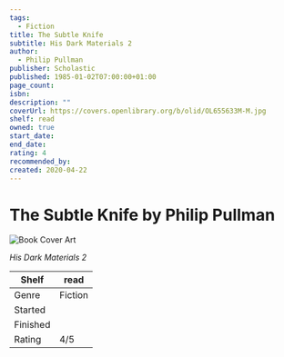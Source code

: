 ```yaml
---
tags:
  - Fiction
title: The Subtle Knife
subtitle: His Dark Materials 2
author:
  - Philip Pullman
publisher: Scholastic
published: 1985-01-02T07:00:00+01:00
page_count:
isbn:
description: ""
coverUrl: https://covers.openlibrary.org/b/olid/OL655633M-M.jpg
shelf: read
owned: true
start_date:
end_date:
rating: 4
recommended_by:
created: 2020-04-22
---
```


# The Subtle Knife by Philip Pullman

![Book Cover Art](https://covers.openlibrary.org/b/olid/OL655633M-M.jpg)

_His Dark Materials 2_

| Shelf | read |
| --- | --- |
| Genre | Fiction |
| Started |  |
| Finished |  |
| Rating | 4/5 |

